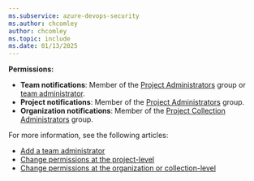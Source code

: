 ```yaml
---
ms.subservice: azure-devops-security
ms.author: chcomley
author: chcomley
ms.topic: include
ms.date: 01/13/2025
---
```


**Permissions:**
- **Team notifications**: Member of the [Project Administrators](../../security/change-project-level-permissions.md) group or [team administrator](../../settings/add-team-administrator.md). 
- **Project notifications**: Member of the [Project Administrators](../../security/change-project-level-permissions.md) group.
- **Organization notifications**: Member of the [Project Collection Administrators](../../security/change-organization-collection-level-permissions.md) group.

For more information, see the following articles:
- [Add a team administrator](../../settings/add-team-administrator.md)
- [Change permissions at the project-level](../../security/change-project-level-permissions.md)
- [Change permissions at the organization or collection-level](../../security/change-organization-collection-level-permissions.md)
